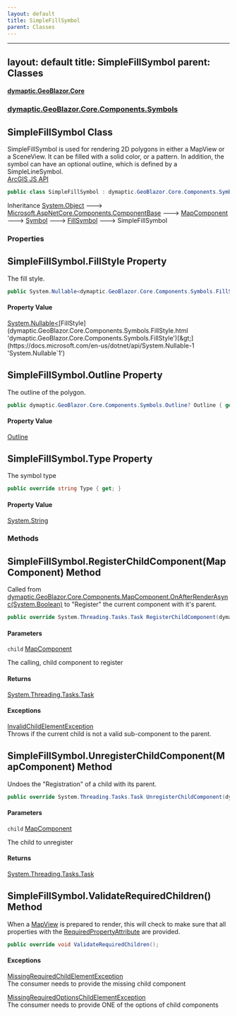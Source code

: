 ```yaml
---
layout: default
title: SimpleFillSymbol
parent: Classes
---
```

---
layout: default
title: SimpleFillSymbol
parent: Classes
---
#### [dymaptic.GeoBlazor.Core](index.html 'index')
### [dymaptic.GeoBlazor.Core.Components.Symbols](index.html#dymaptic.GeoBlazor.Core.Components.Symbols 'dymaptic.GeoBlazor.Core.Components.Symbols')

## SimpleFillSymbol Class

SimpleFillSymbol is used for rendering 2D polygons in either a MapView or a SceneView. It can be filled with a solid color, or a pattern. In addition, the symbol can have an optional outline, which is defined by a SimpleLineSymbol.  
<a target="_blank" href="https://developers.arcgis.com/javascript/latest/api-reference/esri-symbols-SimpleFillSymbol.html">ArcGIS JS API</a>

```csharp
public class SimpleFillSymbol : dymaptic.GeoBlazor.Core.Components.Symbols.FillSymbol
```

Inheritance [System.Object](https://docs.microsoft.com/en-us/dotnet/api/System.Object 'System.Object') &#129106; [Microsoft.AspNetCore.Components.ComponentBase](https://docs.microsoft.com/en-us/dotnet/api/Microsoft.AspNetCore.Components.ComponentBase 'Microsoft.AspNetCore.Components.ComponentBase') &#129106; [MapComponent](dymaptic.GeoBlazor.Core.Components.MapComponent.html 'dymaptic.GeoBlazor.Core.Components.MapComponent') &#129106; [Symbol](dymaptic.GeoBlazor.Core.Components.Symbols.Symbol.html 'dymaptic.GeoBlazor.Core.Components.Symbols.Symbol') &#129106; [FillSymbol](dymaptic.GeoBlazor.Core.Components.Symbols.FillSymbol.html 'dymaptic.GeoBlazor.Core.Components.Symbols.FillSymbol') &#129106; SimpleFillSymbol
### Properties

<a name='dymaptic.GeoBlazor.Core.Components.Symbols.SimpleFillSymbol.FillStyle'></a>

## SimpleFillSymbol.FillStyle Property

The fill style.

```csharp
public System.Nullable<dymaptic.GeoBlazor.Core.Components.Symbols.FillStyle> FillStyle { get; set; }
```

#### Property Value
[System.Nullable&lt;](https://docs.microsoft.com/en-us/dotnet/api/System.Nullable-1 'System.Nullable`1')[FillStyle](dymaptic.GeoBlazor.Core.Components.Symbols.FillStyle.html 'dymaptic.GeoBlazor.Core.Components.Symbols.FillStyle')[&gt;](https://docs.microsoft.com/en-us/dotnet/api/System.Nullable-1 'System.Nullable`1')

<a name='dymaptic.GeoBlazor.Core.Components.Symbols.SimpleFillSymbol.Outline'></a>

## SimpleFillSymbol.Outline Property

The outline of the polygon.

```csharp
public dymaptic.GeoBlazor.Core.Components.Symbols.Outline? Outline { get; set; }
```

#### Property Value
[Outline](dymaptic.GeoBlazor.Core.Components.Symbols.Outline.html 'dymaptic.GeoBlazor.Core.Components.Symbols.Outline')

<a name='dymaptic.GeoBlazor.Core.Components.Symbols.SimpleFillSymbol.Type'></a>

## SimpleFillSymbol.Type Property

The symbol type

```csharp
public override string Type { get; }
```

#### Property Value
[System.String](https://docs.microsoft.com/en-us/dotnet/api/System.String 'System.String')
### Methods

<a name='dymaptic.GeoBlazor.Core.Components.Symbols.SimpleFillSymbol.RegisterChildComponent(dymaptic.GeoBlazor.Core.Components.MapComponent)'></a>

## SimpleFillSymbol.RegisterChildComponent(MapComponent) Method

Called from [dymaptic.GeoBlazor.Core.Components.MapComponent.OnAfterRenderAsync(System.Boolean)](https://docs.microsoft.com/en-us/dotnet/api/dymaptic.GeoBlazor.Core.Components.MapComponent.OnAfterRenderAsync#dymaptic_GeoBlazor_Core_Components_MapComponent_OnAfterRenderAsync_System_Boolean_ 'dymaptic.GeoBlazor.Core.Components.MapComponent.OnAfterRenderAsync(System.Boolean)') to "Register" the current component with it's parent.

```csharp
public override System.Threading.Tasks.Task RegisterChildComponent(dymaptic.GeoBlazor.Core.Components.MapComponent child);
```
#### Parameters

<a name='dymaptic.GeoBlazor.Core.Components.Symbols.SimpleFillSymbol.RegisterChildComponent(dymaptic.GeoBlazor.Core.Components.MapComponent).child'></a>

`child` [MapComponent](dymaptic.GeoBlazor.Core.Components.MapComponent.html 'dymaptic.GeoBlazor.Core.Components.MapComponent')

The calling, child component to register

#### Returns
[System.Threading.Tasks.Task](https://docs.microsoft.com/en-us/dotnet/api/System.Threading.Tasks.Task 'System.Threading.Tasks.Task')

#### Exceptions

[InvalidChildElementException](dymaptic.GeoBlazor.Core.Exceptions.InvalidChildElementException.html 'dymaptic.GeoBlazor.Core.Exceptions.InvalidChildElementException')  
Throws if the current child is not a valid sub-component to the parent.

<a name='dymaptic.GeoBlazor.Core.Components.Symbols.SimpleFillSymbol.UnregisterChildComponent(dymaptic.GeoBlazor.Core.Components.MapComponent)'></a>

## SimpleFillSymbol.UnregisterChildComponent(MapComponent) Method

Undoes the "Registration" of a child with its parent.

```csharp
public override System.Threading.Tasks.Task UnregisterChildComponent(dymaptic.GeoBlazor.Core.Components.MapComponent child);
```
#### Parameters

<a name='dymaptic.GeoBlazor.Core.Components.Symbols.SimpleFillSymbol.UnregisterChildComponent(dymaptic.GeoBlazor.Core.Components.MapComponent).child'></a>

`child` [MapComponent](dymaptic.GeoBlazor.Core.Components.MapComponent.html 'dymaptic.GeoBlazor.Core.Components.MapComponent')

The child to unregister

#### Returns
[System.Threading.Tasks.Task](https://docs.microsoft.com/en-us/dotnet/api/System.Threading.Tasks.Task 'System.Threading.Tasks.Task')

<a name='dymaptic.GeoBlazor.Core.Components.Symbols.SimpleFillSymbol.ValidateRequiredChildren()'></a>

## SimpleFillSymbol.ValidateRequiredChildren() Method

When a [MapView](dymaptic.GeoBlazor.Core.Components.Views.MapView.html 'dymaptic.GeoBlazor.Core.Components.Views.MapView') is prepared to render, this will check to make sure that all properties with the [RequiredPropertyAttribute](dymaptic.GeoBlazor.Core.RequiredPropertyAttribute.html 'dymaptic.GeoBlazor.Core.RequiredPropertyAttribute') are provided.

```csharp
public override void ValidateRequiredChildren();
```

#### Exceptions

[MissingRequiredChildElementException](dymaptic.GeoBlazor.Core.Exceptions.MissingRequiredChildElementException.html 'dymaptic.GeoBlazor.Core.Exceptions.MissingRequiredChildElementException')  
The consumer needs to provide the missing child component

[MissingRequiredOptionsChildElementException](dymaptic.GeoBlazor.Core.Exceptions.MissingRequiredOptionsChildElementException.html 'dymaptic.GeoBlazor.Core.Exceptions.MissingRequiredOptionsChildElementException')  
The consumer needs to provide ONE of the options of child components

